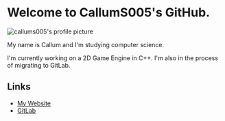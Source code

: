 # Welcome to CallumS005's GitHub.

![callums005's profile picture](https://avatars.githubusercontent.com/u/59845571?s=400&u=50d0164862bc1167a8573b440b12c25beec7feaa&v=4)

My name is Callum and I'm studying computer science.

I'm currently working on a 2D Game Engine in C++. I'm also in the process of migrating to GitLab.

## Links
- [My Website](https://callums005.net)
- [GitLab](https://gitlab.com/CallumS005)
